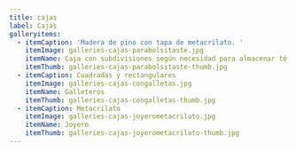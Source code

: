 ```yaml
---
title: cajas
label: Cajas
galleryitems:
  - itemCaption: 'Madera de pino con tapa de metacrilato. '
    itemImage: galleries-cajas-parabolsitaste.jpg
    itemName: Caja con subdivisiones según necesidad para almacenar té
    itemThumb: galleries-cajas-parabolsitaste-thumb.jpg
  - itemCaption: Cuadradas y rectangulares
    itemImage: galleries-cajas-congalletas.jpg
    itemName: Galleteros
    itemThumb: galleries-cajas-congalletas-thumb.jpg
  - itemCaption: Metacrilato
    itemImage: galleries-cajas-joyerometacrilato.jpg
    itemName: Joyero
    itemThumb: galleries-cajas-joyerometacrilato-thumb.jpg
---
```


